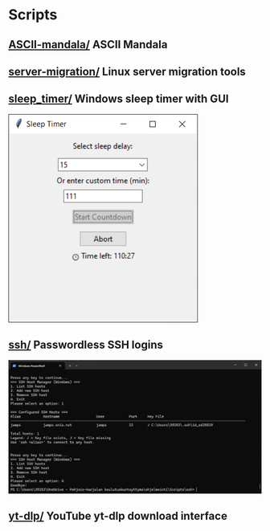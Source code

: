 # Scripts

## [ASCII-mandala/](https://github.com/jamps3/Scripts/tree/master/ASCII-mandala) ASCII Mandala
## [server-migration/](https://github.com/jamps3/Scripts/tree/master/server-migration) Linux server migration tools
## [sleep_timer/](https://github.com/jamps3/Scripts/tree/master/sleep_timer) Windows sleep timer with GUI
![sleep_timer screenshot](https://github.com/jamps3/Scripts/blob/master/sleep_timer/screenshot.png)
## [ssh/](https://github.com/jamps3/Scripts/tree/master/ssh) Passwordless SSH logins
![SSHHosts.py screenshot 2](https://github.com/jamps3/Scripts/blob/master/ssh/SSHHosts_2.png)
## [yt-dlp/](https://github.com/jamps3/Scripts/tree/master/yt-dlp) YouTube yt-dlp download interface
